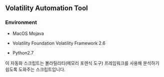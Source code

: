 ## Volatility Automation Tool

### Environment

* MacOS Mojava

* Volatility Foundation Volatility Framework 2.6
* Python2.7



이 자동화 스크립트는 볼라틸리티(메모리 포렌식 도구) 프레임워크를 사용해 분석하기 쉽도록 도와주는 스크립트입니다. 

